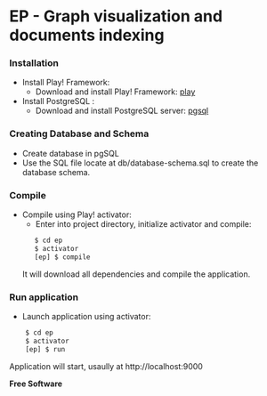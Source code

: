 # EP - Graph visualization and documents indexing
### Installation
* Install Play! Framework:
    * Download and install Play! Framework: [play]
* Install PostgreSQL :
    * Download and install PostgreSQL server: [pgsql]

### Creating Database and Schema
* Create database in pgSQL
* Use the SQL file locate at db/database-schema.sql to create the database schema.

### Compile
* Compile using Play! activator:
    * Enter into project directory, initialize activator and compile:
    ```sh 
       $ cd ep 
       $ activator 
       [ep] $ compile
    ```
    It will download all dependencies and compile the application.

### Run application
* Launch application using activator:
```sh
    $ cd ep
    $ activator
    [ep] $ run
```
Application will start, usaully at http://localhost:9000




**Free Software**

[//]: # (These are reference links used in the body of this note and get stripped out when the markdown processor does its job. There is no need to format nicely because it shouldn't be seen. Thanks SO - http://stackoverflow.com/questions/4823468/store-comments-in-markdown-syntax)

   [play]: <https://www.playframework.com>
   [pgsql]: <https://www.postgresql.org>
  

